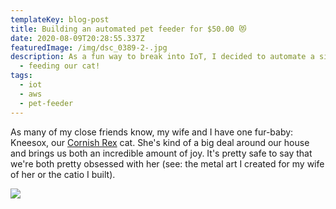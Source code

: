 ```yaml
---
templateKey: blog-post
title: Building an automated pet feeder for $50.00 😻
date: 2020-08-09T20:28:55.337Z
featuredImage: /img/dsc_0389-2-.jpg
description: As a fun way to break into IoT, I decided to automate a simple task
  - feeding our cat!
tags:
  - iot
  - aws
  - pet-feeder
---
```

As many of my close friends know, my wife and I have one fur-baby: Kneesox, our [Cornish Rex](https://en.wikipedia.org/wiki/Cornish_Rex) cat. She's kind of a big deal around our house and brings us both an incredible amount of joy. It's pretty safe to say that we're both pretty obsessed with her (see: the metal art I created for my wife of her or the catio I built).


[![](http://img.youtube.com/vi/-avYaK3i6Nw/0.jpg)](http://www.youtube.com/watch?v=-avYaK3i6Nw "")

